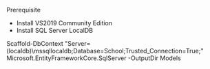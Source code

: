 ﻿Prerequisite
- Install VS2019 Community Edition
- Install SQL Server LocalDB


Scaffold-DbContext "Server=(localdb)\mssqllocaldb;Database=School;Trusted_Connection=True;" Microsoft.EntityFrameworkCore.SqlServer -OutputDir Models